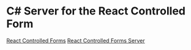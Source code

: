 # C# Server for the React Controlled Form

[React Controlled Forms](https://github.com/uerbzr/teachingReactControlledForms)
[React Controlled Forms Server](https://github.com/uerbzr/teachingReactControlledFormsSERVER)



